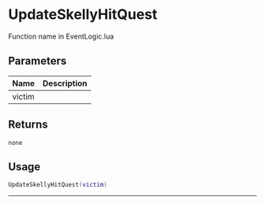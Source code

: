 # UpdateSkellyHitQuest

Function name in EventLogic.lua

## Parameters

| Name   | Description |
| ------ | ----------- |
| victim |             |

## Returns

`none`

## Usage

```lua
UpdateSkellyHitQuest(victim)
```

---
